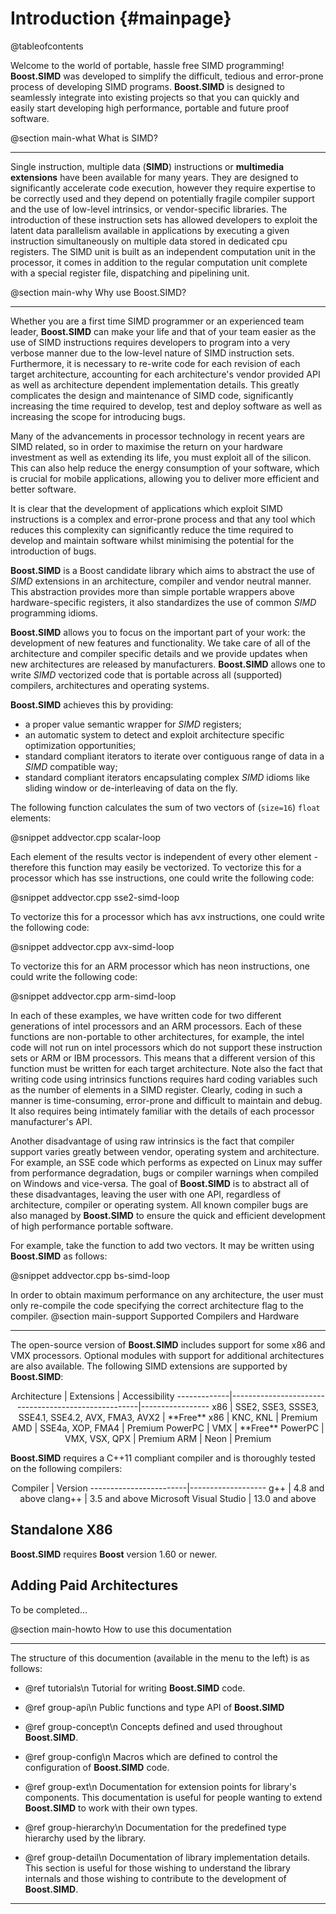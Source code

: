 Introduction {#mainpage}
=========
@tableofcontents

Welcome to the world of portable, hassle free SIMD programming! **Boost.SIMD** was developed to simplify the difficult, tedious
and error-prone process of developing SIMD programs. **Boost.SIMD** is designed to seamlessly integrate into existing projects
so that you can quickly and easily start developing high performance, portable and future proof software.

@section main-what What is SIMD?

-------------------------------------

Single instruction, multiple data (__SIMD__) instructions or **multimedia extensions** have been available
for many years. They are designed to significantly accelerate code execution, however they require expertise to be correctly
used and they depend on potentially fragile compiler support and the use of low-level intrinsics, or vendor-specific libraries.
The introduction of these instruction sets has allowed developers to exploit the latent data parallelism available in applications by
executing a given instruction simultaneously on multiple data stored in dedicated cpu registers. The SIMD unit is built as an independent
computation unit in the processor, it comes in addition to the regular computation unit complete with a special register file,
dispatching and pipelining unit.

@section main-why Why use Boost.SIMD?

-------------------------------------

Whether you are a first time SIMD programmer or an experienced team leader, **Boost.SIMD** can make your life and
that of your team easier as the use of SIMD instructions requires developers to program into a very verbose manner due to the low-level nature of SIMD instruction
sets. Furthermore, it is necessary to re-write code for each revision of each target architecture, accounting for each architecture's
vendor provided API as well as architecture dependent implementation details. This greatly complicates the design and maintenance of
SIMD code, significantly increasing the time required to develop, test and deploy software as well as increasing the scope for introducing
bugs.

Many of the advancements in processor technology in recent years are SIMD related,
so in order to maximise the return on your hardware investment as well as extending its life, you must
exploit all of the silicon. This can also help reduce the energy consumption of your software, which is crucial
for mobile applications, allowing you to deliver more efficient and better software.

It is clear that the development of applications which exploit SIMD instructions is a complex and error-prone process and that
any tool which reduces this complexity can significantly reduce the time required to develop and maintain software whilst minimising
the potential for the introduction of bugs.

**Boost.SIMD** is a Boost candidate library which aims to abstract the use of _SIMD_ extensions in an architecture, compiler and vendor
neutral manner. This abstraction provides more than simple portable wrappers above hardware-specific registers, it also standardizes
the use of common _SIMD_ programming idioms.

**Boost.SIMD** allows you to focus on the important part of your work: the development of new features and functionality. We take care of all
of the architecture and compiler specific details and we provide updates when new architectures are released by manufacturers.
**Boost.SIMD** allows one to write _SIMD_ vectorized code that is portable across all (supported) compilers, architectures and operating systems.

**Boost.SIMD** achieves this by providing:

  + a proper value semantic wrapper for _SIMD_ registers;
  + an automatic system to detect and exploit architecture specific optimization opportunities;
  + standard compliant iterators to iterate over contiguous range of data in a _SIMD_ compatible way;
  + standard compliant iterators encapsulating complex _SIMD_ idioms like sliding window or de-interleaving of data on the fly.

The following function calculates the sum of two vectors of (`size=16`) `float` elements:

@snippet addvector.cpp scalar-loop

Each element of the results vector is independent of every other element - therefore this function may easily be vectorized.
To vectorize this for a processor which has sse instructions, one could write the following code:

@snippet addvector.cpp sse2-simd-loop

To vectorize this for a processor which has avx instructions, one could write the following code:

@snippet addvector.cpp avx-simd-loop

To vectorize this for an ARM processor which has neon instructions, one could write the following code:

@snippet addvector.cpp arm-simd-loop

In each of these examples, we have written code for two different generations of intel processors and an ARM processors. Each of these functions
are non-portable to other architectures, for example, the intel code will not run on intel processors which do not support these instruction sets or
ARM or IBM processors. This means that a different version of this function must be written for each target architecture. Note also the fact that writing
code using intrinsics functions requires hard coding variables such as the number of elements in a SIMD register. Clearly, coding in such a manner is
time-consuming, error-prone and difficult to maintain and debug. It also requires being intimately familiar with the details of each processor manufacturer's
API.

Another disadvantage of using raw intrinsics is the fact that compiler support varies greatly between vendor, operating system and architecture. For example,
an SSE code which performs as expected on Linux may suffer from performance degradation, bugs or compiler warnings when compiled on Windows and vice-versa.
The goal of **Boost.SIMD** is to abstract all of these disadvantages, leaving the user with one API, regardless of architecture, compiler or operating system.
All known compiler bugs are also managed by **Boost.SIMD** to ensure the quick and efficient development of high performance portable software.

For example, take the function to add two vectors. It may be written using **Boost.SIMD** as follows:

@snippet addvector.cpp bs-simd-loop

In order to obtain maximum performance on any architecture, the user must only re-compile the code specifying the correct architecture flag to the compiler.
@section main-support Supported Compilers and Hardware

----------------------------------------------------------------------------------------------------
The open-source version of **Boost.SIMD** includes support for some x86 and VMX processors. Optional modules with support for
additional architectures are also available.
The following SIMD extensions are supported by **Boost.SIMD**:

<center>
Architecture | Extensions                                          | Accessibility
-------------|-----------------------------------------------------|-----------------
x86          | SSE2, SSE3, SSSE3, SSE4.1, SSE4.2, AVX, FMA3, AVX2  | **Free**
x86          | KNC, KNL                                            | Premium
AMD          | SSE4a, XOP, FMA4                                    | Premium
PowerPC      | VMX                                                 | **Free**
PowerPC      | VMX, VSX, QPX                                       | Premium
ARM          | Neon                                                | Premium
</center>

**Boost.SIMD** requires a C++11 compliant compiler and is thoroughly tested on the following compilers:

<center>
Compiler                | Version
------------------------|-------------------
g++                     | 4.8 and above
clang++                 | 3.5 and above
Microsoft Visual Studio | 13.0 and above
</center>

## Standalone X86

**Boost.SIMD** requires **Boost** version 1.60 or newer.


## Adding Paid Architectures

To be completed...


@section main-howto How to use this documentation

----------------------------------------------------------------------------------------------------
The structure of this documention (available in the menu to the left) is as
follows:

  - @ref tutorials\n
    Tutorial for writing **Boost.SIMD** code.

  - @ref group-api\n
    Public functions and type API of **Boost.SIMD**

  - @ref group-concept\n
    Concepts defined and used throughout **Boost.SIMD**.

  - @ref group-config\n
    Macros which are defined to control the configuration of **Boost.SIMD** code.

  - @ref group-ext\n
    Documentation for extension points for library's components. This documentation is useful
    for people wanting to extend **Boost.SIMD** to work with their own types.

  - @ref group-hierarchy\n
    Documentation for the predefined type hierarchy used by the library.

  - @ref group-detail\n
    Documentation of library implementation details. This section is useful
    for those wishing to understand the library internals and those wishing
    to contribute to the development of **Boost.SIMD**.


----------------------------------------------------------------------------------------------------

<!-- Links -->
<!-- [name]: url -->

